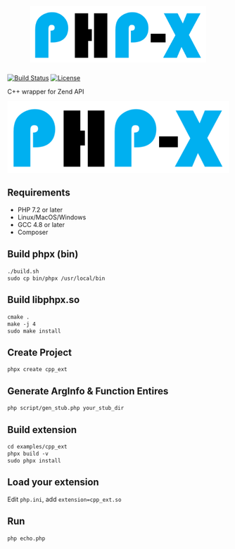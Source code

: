 <h1 align=center>
<img width="400" alt="Swoole Logo" src="logo.png" />
</h1>

[![Build Status](https://api.travis-ci.org/swoole/phpx.svg)](https://travis-ci.org/swoole/phpx)
[![License](https://img.shields.io/badge/license-apache2-blue.svg)](LICENSE)

C++ wrapper for Zend API

![PHP-X](logo.png)

## Requirements

- PHP 7.2 or later
- Linux/MacOS/Windows
- GCC 4.8 or later
- Composer

## Build phpx (bin)
```shell
./build.sh
sudo cp bin/phpx /usr/local/bin
```

## Build libphpx.so
```shell
cmake .
make -j 4
sudo make install
```

## Create Project
```shell
phpx create cpp_ext
```

## Generate ArgInfo & Function Entires
```shell
php script/gen_stub.php your_stub_dir
```

## Build extension
```shell
cd examples/cpp_ext
phpx build -v
sudo phpx install
```

## Load your extension
Edit `php.ini`, add `extension=cpp_ext.so`

## Run
```shell
php echo.php
```
